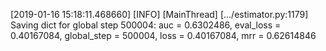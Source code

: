 [2019-01-16 15:18:11.468660] [INFO] [MainThread] [.../estimator.py:1179] Saving dict for global step 500004: auc = 0.6302486, eval_loss = 0.40167084, global_step = 500004, loss = 0.40167084, mrr = 0.62614846


